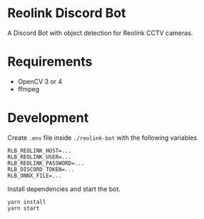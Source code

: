 # Reolink Discord Bot

A Discord Bot with object detection for Reolink CCTV cameras.

# Requirements

- OpenCV 3 or 4
- ffmpeg

# Development

Create `.env` file inside `./reolink-bot` with the following variables
```
RLB_REOLINK_HOST=...
RLB_REOLINK_USER=...
RLB_REOLINK_PASSWORD=...
RLB_DISCORD_TOKEN=...
RLB_ONNX_FILE=...
```

Install dependencies and start the bot.
```
yarn install
yarn start
```